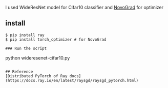 
I used WideResNet model for Cifar10 classifier and [NovoGrad](https://arxiv.org/abs/1905.11286) for optimizer

## install
```shell
$ pip install ray 
$ pip install torch_optimizer # for NovoGrad

### Run the script
```
python wideresenet-cifar10.py
``````

## Reference
[Distributed PyTorch of Ray docs](https://docs.ray.io/en/latest/raysgd/raysgd_pytorch.html)

